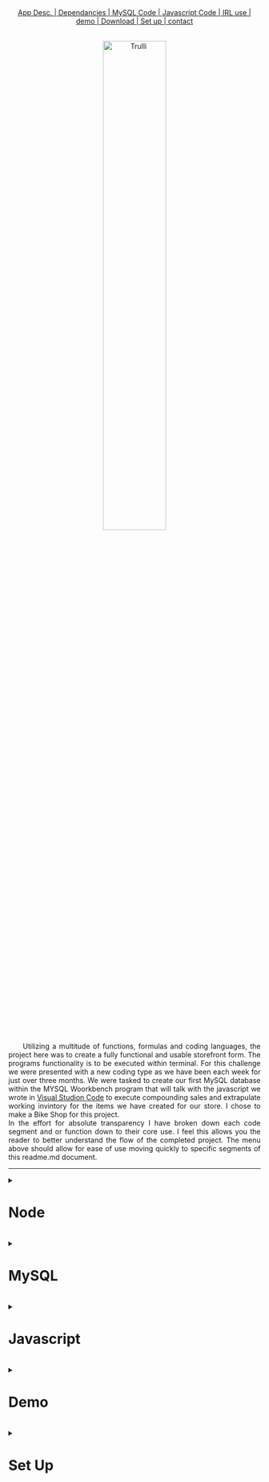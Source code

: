 <div class=container align="center">
    <span><a href=".....">App Desc. | </a></span>
    <span><a href=".....">Dependancies | </a></span>
    <span><a href=".....">MySQL Code | </a></span>
    <span><a href=".....">Javascript Code | </a></span>
    <span><a href=".....">IRL use | </a></span>
    <span><a href=".....">demo | </a></span>
    <span><a href="https://github.com/rogueathletic/bamazon" download>Download | </a></span>
    <span><a href=".....">Set up | </a></span>
    <span><a href="mailto:jason@skunkworksweb.io">contact</a></span>
<br>
    <br>
</div>

<p align="center">
    <img src="https://i.imgur.com/vVwCra2.png" alt="Trulli" width="50%" height="auto" margin-left="20%" alt="unlicensed bootleg art using toe Amazon logo as base with user input art to illustrate visual catchall of app">
</p>

<br>
<p align="justify">&nbsp;&nbsp;&nbsp;&nbsp;
Utilizing a multitude of functions, formulas and coding languages, the project here was to create a fully functional and usable storefront form. The programs functionality is to be executed within terminal. For this challenge we were presented with a new coding type as we have been each week for just over three months. We were tasked to create our first MySQL database within the MYSQL Woorkbench program that will talk with the javascript we wrote in <a href="https://bit.ly/2VfZi2H">Visual Studion Code</a> to execute compounding sales and extrapulate working invintory for the items we have created for our store. I chose to make a Bike Shop for this project. 
<br>
    In the effort for absolute transparency I have broken down each code segment and or function down to their core use. I feel this allows you the reader to better understand the flow of the completed project. The menu above should allow for ease of use moving quickly to specific segments of this readme.md document.
</p>
<hr>
<details>
    <summary><h1>Node</h1></summary>
<hr>
<h2 align="center">used to complete this application:<br>
        <a href="https://bit.ly/2IC3Sa1">Languages | </a>
        <a href="https://bit.ly/2U4VW2o" target="_blank"> node apps | </a>
        <a href="https://bit.ly/2U7qnVs"> node dependancies</a></h2>
    <br>
<ul>
<li><a href="https://bit.ly/2GZTqXu" target="_blank" alt="link to subsequent node dependancie, node app or code code">My SQL Workbench</a></li>
<li><a href="https://bit.ly/2EcEJNN" target="_blank" alt="link to subsequent node dependancie, node app or code code">HTML</a></li>
<li><a href="https://bit.ly/2TcFS1k" target="_blank" alt="link to subsequent node dependancie, node app or code code">CSS</a></li>
<li><a href="https://bit.ly/1cYzv8q" target="_blank" alt="link to subsequent node dependancie, node app or code code">Javascript</a></li>
<li><a href="https://bit.ly/1AOYl0q" target="_blank" alt="link to subsequent node dependancie, node app or code code">Jquery</a></li>
<li><a href="https://bit.ly/2wztb2m" target="_blank" alt="link to subsequent node dependancie, node app or code code">bootstrap</a></li>
<ul>
    <li><a href="https://bit.ly/1LjG5AH" target="_blank" alt="link to subsequent node dependancie, node app or code code">Node</a></li>
    <ul>
        <li><a href="https://bit.ly/2ssAXN3" target="_blank" alt="link to subsequent node dependancie, node app or code code">dotenv</a></li>
        <li><a href="https://bit.ly/2kh3jU4" target="_blank" alt="link to subsequent node dependancie, node app or code code">Json</a></li>
        <li><a href="https://bit.ly/2H3dWq7" target="_blank" alt="link to subsequent node dependancie, node app or code code">ansi-escapes</a></li>
        <li><a href="https://bit.ly/2GJET30" target="_blank" alt="link to subsequent node dependancie, node app or code code">ansi-regex</a></li>
        <li><a href="https://bit.ly/2Ev2ems" target="_blank" alt="link to subsequent node dependancie, node app or code code">ansi-styles</a></li>
        <li><a href="https://bit.ly/2IyieIk" target="_blank" alt="link to subsequent node dependancie, node app or code code">bignumber.js</a></li>
        <li><a href="https://bit.ly/2NraruV" target="_blank" alt="link to subsequent node dependancie, node app or code code">chardet</a></li>
        <li><a href="https://bit.ly/2SpCV98" target="_blank" alt="link to subsequent node dependancie, node app or code code">cli-cursor</a></li>
        <li><a href="https://bit.ly/2EwfNSH" target="_blank" alt="link to subsequent node dependancie, node app or code code">clone</a></li>
        <li><a href="https://bit.ly/2tFvRuZ" target="_blank" alt="link to subsequent node dependancie, node app or code code">color-convert</a></li>
        <li><a href="https://bit.ly/2GHwRaO" target="_blank" alt="link to subsequent node dependancie, node app or code code">color-name</a></li>
        <li><a href="https://bit.ly/2U7GNx8" target="_blank" alt="link to subsequent node dependancie, node app or code code">console.table</a></li>
        <li><a href="https://bit.ly/2tyxECc" target="_blank" alt="link to subsequent node dependancie, node app or code code">core-util-is</a></li>
        <li><a href="https://bit.ly/2Vcsjfu" target="_blank" alt="link to subsequent node dependancie, node app or code code">defaults</a></li>
        <li><a href="https://bit.ly/2XlNiyE" target="_blank" alt="link to subsequent node dependancie, node app or code code">easy-table</a></li>
        <li><a href="https://bit.ly/2IBU67P" target="_blank" alt="link to subsequent node dependancie, node app or code code">escape-string-regexp</a></li>
        <li><a href="https://bit.ly/2VjQKIe" target="_blank" alt="link to subsequent node dependancie, node app or code code">external-editor</a></li>
        <li><a href="https://bit.ly/2NpF97G" target="_blank" alt="link to subsequent node dependancie, node app or code code">figures</a></li>
        <li><a href="https://bit.ly/2SkXnIg" target="_blank" alt="link to subsequent node dependancie, node app or code code">has-flag</a></li>
        <li><a href="https://bit.ly/2Ns8L49" target="_blank" alt="link to subsequent node dependancie, node app or code code">iconv-lite</a></li>
        <li><a href="https://bit.ly/2Iym7wU" target="_blank" alt="link to subsequent node dependancie, node app or code code">inherits</a></li>
        <li><a href="https://bit.ly/2BQXbLz" target="_blank" alt="link to subsequent node dependancie, node app or code code">inquire</a></li>
        <li><a href="https://bit.ly/2XlFxZr" target="_blank" alt="link to subsequent node dependancie, node app or code code">is-fullwidth-code-point</a></li>
        <li><a href="https://bit.ly/2Easbq2" target="_blank" alt="link to subsequent node dependancie, node app or code code">is-promise</a></li>
        <li><a href="https://bit.ly/2Tdx4In" target="_blank" alt="link to subsequent node dependancie, node app or code code">isarray</a></li>
        <li><a href="https://bit.ly/2SUKTfH" target="_blank" alt="link to subsequent node dependancie, node app or code code">lodash</a></li>
        <li><a href="https://bit.ly/2H0Qee3" target="_blank" alt="link to subsequent node dependancie, node app or code code">mimic-fn</a></li>
        <li><a href="https://bit.ly/2VjR5uu" target="_blank" alt="link to subsequent node dependancie, node app or code code">mute-stream</a></li>
        <li><a href="https://bit.ly/2yMBvfz" target="_blank" alt="link to subsequent node dependancie, node app or code code">mysql</a></li>
        <li><a href="https://bit.ly/2NphKDc" target="_blank" alt="link to subsequent node dependancie, node app or code code">onetime</a></li>
        <li><a href="https://bit.ly/2GHkw6f" target="_blank" alt="link to subsequent node dependancie, node app or code code">os-tmpdir</a></li> *os-tmpdir has been depriciated but it still listed as a packet dependancy so it has been included
        <li><a href="https://bit.ly/2NpMfZM" target="_blank" alt="link to subsequent node dependancie, node app or code code">process-nextick-args</a></li>
        <li><a href="https://bit.ly/2VkiXia" target="_blank" alt="link to subsequent node dependancie, node app or code code">readable-stream</a></li>
        <li><a href="https://bit.ly/2GHsTyJ" target="_blank" alt="link to subsequent node dependancie, node app or code code">restore-cursor</a></li>
        <li><a href="https://bit.ly/2Iyoyzy" target="_blank" alt="link to subsequent node dependancie, node app or code code">run-async</a></li>
        <li><a href="https://bit.ly/2IvRatd" target="_blank" alt="link to subsequent node dependancie, node app or code code">rxjs</a></li>
        <li><a href="https://bit.ly/safe-buf" target="_blank" alt="link to subsequent node dependancie, node app or code code">safe-buffer</a></li>
        <li><a href="https://bit.ly/2EtRlkK" target="_blank" alt="link to subsequent node dependancie, node app or code code">signal-exit</a></li>
        <li><a href="https://bit.ly/2XipSu1" target="_blank" alt="link to subsequent node dependancie, node app or code code">sqlstring</a></li>
        <li><a href="https://bit.ly/2NtvrAZ" target="_blank" alt="link to subsequent node dependancie, node app or code code">string-width</a></li>
        <li><a href="https://bit.ly/2H0r1Az" target="_blank" alt="link to subsequent node dependancie, node app or code code">string_decoder</a></li>
        <li><a href="https://bit.ly/2EuZt4z" target="_blank" alt="link to subsequent node dependancie, node app or code code">strip-ansi</a></li>
        <li><a href="https://bit.ly/2ViR364" target="_blank" alt="link to subsequent node dependancie, node app or code code">supports-color</a></li>
        <li><a href="https://bit.ly/2NsmWGm" target="_blank" alt="link to subsequent node dependancie, node app or code code">symbol-observable</a></li>
        <li><a href="https://bit.ly/2tBY8mo" target="_blank" alt="link to subsequent node dependancie, node app or code code">through</a></li>
        <li><a href="https://bit.ly/2tALS5B" target="_blank" alt="link to subsequent node dependancie, node app or code code">util-deprecate</a></li>
        <li><a href="https://bit.ly/2NrS4pE" target="_blank" alt="link to subsequent node dependancie, node app or code code">wcwidth</a></li>
    </ul>
</ul>
</ul>
<br>
<p align="justify">&nbsp;&nbsp;&nbsp;&nbsp;***The legnth of the list above should be noted that the vast majority of these node programs are strict dependancies of the primary ones used. It is good to understand that when you bring one npm packet into your root files or directly into your project it is called a packet for the reason above. There are many working parts to these programd and knowing that even though a few of these programs are one - two lines they provide a systaining component to allow all of the pther systems to work well and in a mannor we expect with the speed of the internet today.***</p>
 </details>
<br>
<details>
<summary><h1 id="mysql">MySQL</h1></summary>
<br>
MySQL information to create DB and Table

```DROP DATABASE IF EXISTS bamazon;```

replaces file in mysql if it was present. if it was not dropped it will be used to create it

```CREATE DATABASE bamazon;```

declares we want to use this file to populate the file declared aboves content


```USE bamazon;```

this is the master list of column titles and how they require their own specific formatting

```CREATE TABLE Products (
    id INT NOT NULL AUTO_INCREMENT,
    productName VARCHAR (45) NOT NULL,
    departmentName VARCHAR (45) NOT NULL,
    price DECIMAL (10,2) NOT NULL,
    stockQuantity INT (10) NOT NULL,
    PRIMARY KEY (ID)
);
```
<p>
varchar characters and numbers as a word
int is intiger or number vlaue 
not null means it can not be empty
the numbers in parentheses is the most amount of characters that can be entered for the column value
</p>
<p align="justify">&nbsp;&nbsp;&nbsp;&nbsp;
Below you will see the info assigned to the corresponding table headers via .csv formatting. This for most users will emulate the funcitons of Microsoft Excell or more appropriatly Microsoft Acess. This ebing that Excel is in its root value a table builder where access much like My Sql is a platform you can view, review and build tables but its true function is extrapulating data from the sheet and making functional charts and forms out of the information provided. to provide a refference of the code below, I have added a tabled form after it to show the symilarities of the two files in how they look.
</p>

```INSERT INTO Products (ID, productName, departmentName, price, stockQuantity)
VALUES ('001', 'Bianchi Specialisima', 'Bikes', 4999.00, 5);
INSERT INTO Products (ID, productName, departmentName, price, stockQuantity)
VALUES ('002', 'Kask Protone` | White', 'Helmet', 375.00, 8);
INSERT INTO Products (ID, productName, departmentName, price, stockQuantity)
VALUES ('003', 'Fizik', 'Socks', 20.00, 6);
INSERT INTO Products (ID, productName, departmentName, price, stockQuantity)
VALUES ('004', 'Assos', 'Apparel', 360.00, 10);
INSERT INTO Products (ID, productName, departmentName, price, stockQuantity)
VALUES ('005', 'bibs', 'Apparel', 532.26, 6);
INSERT INTO Products (ID, productName, departmentName, price, stockQuantity)
VALUES ('006', 'Mavic Vest', 'Accessories', 135.00, 10);
INSERT INTO Products (ID, productName, departmentName, price, stockQuantity)
VALUES ('007', 'Bont Vaypor + White', 'Shoes', 710.00, 7);
INSERT INTO Products (ID, productName, departmentName, price, stockQuantity)
VALUES ('008', 'Oakley Radar EV', 'Apparel', 225.00, 14);
INSERT INTO Products (ID, productName, departmentName, price, stockQuantity)
VALUES ('009', 'WYN Sleeves ', 'Apparel', 120.00, 10);
INSERT INTO Products (ID, productName, departmentName, price, stockQuantity)
VALUES ('010', 'Giro Gloves', 'Accessories', 25.00, 12);
INSERT INTO Products (ID, productName, departmentName, price, stockQuantity)
VALUES ('011', 'Beats By Dre Headphones', 'Shoes', 130.00, 18);
INSERT INTO Products (ID, productName, departmentName, price, stockQuantity)
VALUES ('012', 'Speed Sleeve', 'Apparel', 100.00, 15);
INSERT INTO Products (ID, productName, departmentName, price, stockQuantity)
VALUES ('013', 'SRM PC8', 'Apparel', 120.00, 12);
INSERT INTO Products (ID, productName, departmentName, price, stockQuantity)
VALUES ('014', 'Specialized 1.5 knee warmers', 'Accessories', 20.00, 12);
```
Where the code above is formatted in a way for e to bulk upload. The table below is an end users outout
<table>
<tbody>
<tr>
<td style="text-align: center;">ID</td>
<td style="text-align: center;">Product Name</td>
<td style="text-align: center;">departmentName</td>
<td style="text-align: center;">price</td>
<td style="text-align: center;">stockQuantity</td>
</tr>
<tr>
<td style="text-align: center;">001</td>
<td style="text-align: right;">Bianchi Specialisima</td>
<td style="text-align: center;">Bikes</td>
<td style="text-align: center;">4999.00</td>
<td style="text-align: center;">5</td>
</tr>
<tr>
<td style="text-align: center;">002</td>
<td style="text-align: right;">Kask Protone | White</td>
<td style="text-align: center;">Helmets</td>
<td style="text-align: center;">375.00</td>
<td style="text-align: center;">8</td>
</tr>
<tr>
<td style="text-align: center;">003</td>
<td style="text-align: right;">Fizik Arione</td>
<td style="text-align: center;">Saddles</td>
<td style="text-align: center;">20.00</td>
<td style="text-align: center;">6</td>
</tr>
<tr>
<td style="text-align: center;">004</td>
<td style="text-align: right;">Assos</td>
<td style="text-align: center;">Apparel</td>
<td style="text-align: center;">360.00</td>
<td style="text-align: center;">10</td>
</tr>
<tr>
<td style="text-align: center;">005</td>
<td style="text-align: right;">WYN bibs</td>
<td style="text-align: center;">Apparel</td>
<td style="text-align: center;">532.26</td>
<td style="text-align: center;">6</td>
</tr>
<tr>
<td style="text-align: center;">006</td>
<td style="text-align: right;">Mavic Vest</td>
<td style="text-align: center;">Accessories</td>
<td style="text-align: center;">135.00</td>
<td style="text-align: center;">10</td>
</tr>
<tr>
<td style="text-align: center;">007</td>
<td style="text-align: right;">Bont Vaypor +</td>
<td style="text-align: center;">shoes</td>
<td style="text-align: center;">710.00</td>
<td style="text-align: center;">7</td>
</tr>
<tr>
<td style="text-align: center;">008</td>
<td style="text-align: right;">Oakley Radar EV</td>
<td style="text-align: center;">Apparel</td>
<td style="text-align: center;">225.00</td>
<td style="text-align: center;">14</td>
</tr>
<tr>
<td style="text-align: center;">009</td>
<td style="text-align: right;">WYN Sleeves</td>
<td style="text-align: center;">Apparel</td>
<td style="text-align: center;">120.00</td>
<td style="text-align: center;">10</td>
</tr>
<tr>
<td style="text-align: center;">010</td>
<td style="text-align: right;">Giro Gloves</td>
<td style="text-align: center;">Accessories</td>
<td style="text-align: center;">25.00</td>
<td style="text-align: center;">12</td>
</tr>
<tr>
<td style="text-align: center;">011</td>
<td style="text-align: right;">Beats by Dre Headphones</td>
<td style="text-align: center;">Accessories</td>
<td style="text-align: center;">130.00</td>
<td style="text-align: center;">18</td>
</tr>
<tr>
<td style="text-align: center;">012</td>
<td style="text-align: right;">Speed Sleeve</td>
<td style="text-align: center;">Apparel</td>
<td style="text-align: center;">100.00</td>
<td style="text-align: center;">15</td>
</tr>
<tr>
<td style="text-align: center;">013</td>
<td style="text-align: right;">SRM PC8</td>
<td style="text-align: center;">Apparel</td>
<td style="text-align: center;">120.0.</td>
<td style="text-align: center;">12</td>
</tr>
<tr>
<td style="text-align: center;">014</td>
<td style="text-align: right;">SpeacializedKnee Warmers 1.5</td>
<td style="text-align: center;">Accessories</td>
<td style="text-align: center;">20.00</td>
<td style="text-align: center;">12</td>
</tr>
</tbody>
</table>
</details>
<br>
<details> <summary><h1 id="javascript">Javascript</h1></summary>

</details>
<br>
<details> <summary><h1 id="Demo">Demo</h1></summary>

</details>
<br>
<details> <summary><h1 id="set-up">Set Up</h1></summary>

</details>
<br>
